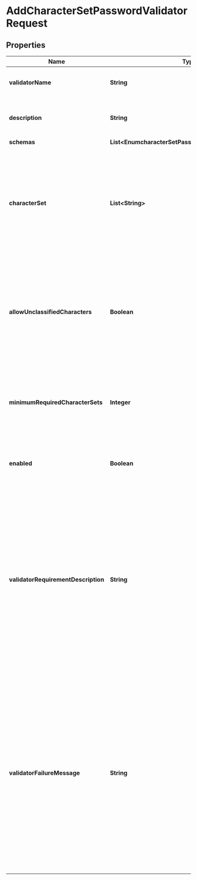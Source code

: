 

# AddCharacterSetPasswordValidatorRequest


## Properties

| Name | Type | Description | Notes |
|------------ | ------------- | ------------- | -------------|
|**validatorName** | **String** | Name of the new Password Validator |  |
|**description** | **String** | A description for this Password Validator |  [optional] |
|**schemas** | **List&lt;EnumcharacterSetPasswordValidatorSchemaUrn&gt;** |  |  |
|**characterSet** | **List&lt;String&gt;** | Specifies a character set containing characters that a password may contain and a value indicating the minimum number of characters required from that set. |  |
|**allowUnclassifiedCharacters** | **Boolean** | Indicates whether this password validator allows passwords to contain characters outside of any of the user-defined character sets. |  |
|**minimumRequiredCharacterSets** | **Integer** | Specifies the minimum number of character sets that must be represented in a proposed password. |  [optional] |
|**enabled** | **Boolean** | Indicates whether the password validator is enabled for use. |  |
|**validatorRequirementDescription** | **String** | Specifies a message that can be used to describe the requirements imposed by this password validator to end users. If a value is provided for this property, then it will override any description that may have otherwise been generated by the validator. |  [optional] |
|**validatorFailureMessage** | **String** | Specifies a message that may be provided to the end user in the event that a proposed password is rejected by this validator. If a value is provided for this property, then it will override any failure message that may have otherwise been generated by the validator. |  [optional] |



